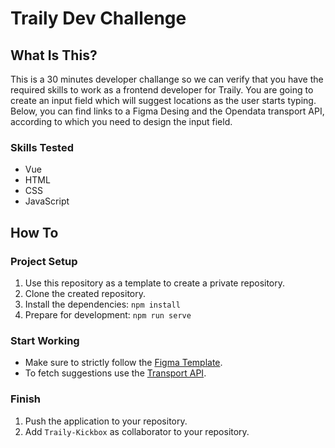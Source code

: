 # Traily Dev Challenge

## What Is This?
This is a 30 minutes developer challange so we can verify that you have the required skills to work as a frontend developer for Traily. You are going to create an input field which will suggest locations as the user starts typing. Below, you can find links to a Figma Desing and the Opendata transport API, according to which you need to design the input field.

### Skills Tested
- Vue
- HTML
- CSS
- JavaScript

## How To
### Project Setup
1. Use this repository as a template to create a private repository.
2. Clone the created repository.
2. Install the dependencies: `npm install`
4. Prepare for development: `npm run serve`

### Start Working
- Make sure to strictly follow the [Figma Template](https://www.figma.com/file/gZKinnendF1Js5w0lAEFI6?node-id=1%3A2980&viewport=-1027%2C269%2C0.6635387539863586).
- To fetch suggestions use the [Transport API](https://transport.opendata.ch/).

### Finish
1. Push the application to your repository.
2. Add `Traily-Kickbox` as collaborator to your repository.

